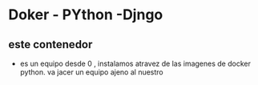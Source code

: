 # Doker - PYthon -Djngo

## este contenedor

- es un equipo desde 0 , instalamos atravez de las imagenes de docker python. va jacer un equipo ajeno al nuestro
